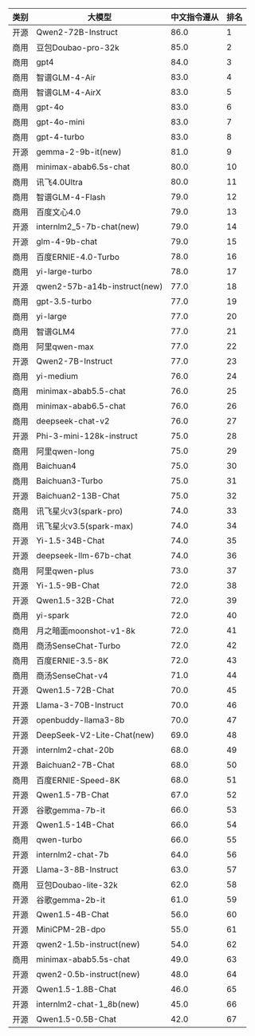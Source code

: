 
| 类别 | 大模型                         | 中文指令遵从 | 排名 |
|-----|------------------------------|---------|----|
|开源|Qwen2-72B-Instruct|86.0|1|
|商用|豆包Doubao-pro-32k|85.0|2|
|商用|gpt4|84.0|3|
|商用|智谱GLM-4-Air|83.0|4|
|商用|智谱GLM-4-AirX|83.0|5|
|商用|gpt-4o|83.0|6|
|商用|gpt-4o-mini|83.0|7|
|商用|gpt-4-turbo|83.0|8|
|开源|gemma-2-9b-it(new)|81.0|9|
|商用|minimax-abab6.5s-chat|80.0|10|
|商用|讯飞4.0Ultra|80.0|11|
|商用|智谱GLM-4-Flash|79.0|12|
|商用|百度文心4.0|79.0|13|
|开源|internlm2_5-7b-chat(new)|79.0|14|
|开源|glm-4-9b-chat|79.0|15|
|商用|百度ERNIE-4.0-Turbo|78.0|16|
|商用|yi-large-turbo|78.0|17|
|开源|qwen2-57b-a14b-instruct(new)|77.0|18|
|商用|gpt-3.5-turbo|77.0|19|
|商用|yi-large|77.0|20|
|商用|智谱GLM4|77.0|21|
|商用|阿里qwen-max|77.0|22|
|开源|Qwen2-7B-Instruct|77.0|23|
|商用|yi-medium|76.0|24|
|商用|minimax-abab5.5-chat|76.0|25|
|商用|minimax-abab6.5-chat|76.0|26|
|商用|deepseek-chat-v2|76.0|27|
|开源|Phi-3-mini-128k-instruct|75.0|28|
|商用|阿里qwen-long|75.0|29|
|商用|Baichuan4|75.0|30|
|商用|Baichuan3-Turbo|75.0|31|
|开源|Baichuan2-13B-Chat|75.0|32|
|商用|讯飞星火v3(spark-pro)|74.0|33|
|商用|讯飞星火v3.5(spark-max)|74.0|34|
|开源|Yi-1.5-34B-Chat|74.0|35|
|开源|deepseek-llm-67b-chat|74.0|36|
|商用|阿里qwen-plus|73.0|37|
|开源|Yi-1.5-9B-Chat|72.0|38|
|开源|Qwen1.5-32B-Chat|72.0|39|
|商用|yi-spark|72.0|40|
|商用|月之暗面moonshot-v1-8k|72.0|41|
|商用|商汤SenseChat-Turbo|72.0|42|
|商用|百度ERNIE-3.5-8K|72.0|43|
|商用|商汤SenseChat-v4|71.0|44|
|开源|Qwen1.5-72B-Chat|70.0|45|
|开源|Llama-3-70B-Instruct|70.0|46|
|开源|openbuddy-llama3-8b|70.0|47|
|开源|DeepSeek-V2-Lite-Chat(new)|69.0|48|
|开源|internlm2-chat-20b|68.0|49|
|开源|Baichuan2-7B-Chat|68.0|50|
|商用|百度ERNIE-Speed-8K|68.0|51|
|开源|Qwen1.5-7B-Chat|67.0|52|
|开源|谷歌gemma-7b-it|66.0|53|
|开源|Qwen1.5-14B-Chat|66.0|54|
|商用|qwen-turbo|66.0|55|
|开源|internlm2-chat-7b|64.0|56|
|开源|Llama-3-8B-Instruct|63.0|57|
|商用|豆包Doubao-lite-32k|62.0|58|
|开源|谷歌gemma-2b-it|61.0|59|
|开源|Qwen1.5-4B-Chat|56.0|60|
|开源|MiniCPM-2B-dpo|55.0|61|
|开源|qwen2-1.5b-instruct(new)|54.0|62|
|商用|minimax-abab5.5s-chat|49.0|63|
|开源|qwen2-0.5b-instruct(new)|48.0|64|
|开源|Qwen1.5-1.8B-Chat|46.0|65|
|开源|internlm2-chat-1_8b(new)|45.0|66|
|开源|Qwen1.5-0.5B-Chat|42.0|67|

